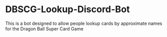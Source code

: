 # DBSCG-Lookup-Discord-Bot
This is a bot designed to allow people lookup cards by approximate names for the Dragon Ball Super Card Game
